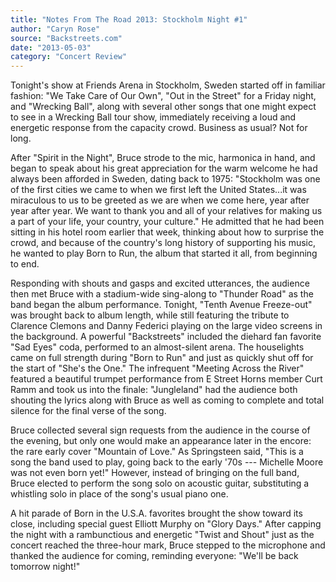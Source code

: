 ```yaml
---
title: "Notes From The Road 2013: Stockholm Night #1"
author: "Caryn Rose"
source: "Backstreets.com"
date: "2013-05-03"
category: "Concert Review"
---
```


Tonight's show at Friends Arena in Stockholm, Sweden started off in familiar fashion: "We Take Care of Our Own", "Out in the Street" for a Friday night, and "Wrecking Ball", along with several other songs that one might expect to see in a Wrecking Ball tour show, immediately receiving a loud and energetic response from the capacity crowd. Business as usual? Not for long.

After "Spirit in the Night", Bruce strode to the mic, harmonica in hand, and began to speak about his great appreciation for the warm welcome he had always been afforded in Sweden, dating back to 1975: "Stockholm was one of the first cities we came to when we first left the United States...it was miraculous to us to be greeted as we are when we come here, year after year after year. We want to thank you and all of your relatives for making us a part of your life, your country, your culture." He admitted that he had been sitting in his hotel room earlier that week, thinking about how to surprise the crowd, and because of the country's long history of supporting his music, he wanted to play Born to Run, the album that started it all, from beginning to end.

Responding with shouts and gasps and excited utterances, the audience then met Bruce with a stadium-wide sing-along to "Thunder Road" as the band began the album performance. Tonight, "Tenth Avenue Freeze-out" was brought back to album length, while still featuring the tribute to Clarence Clemons and Danny Federici playing on the large video screens in the background. A powerful "Backstreets" included the diehard fan favorite "Sad Eyes" coda, performed to an almost-silent arena. The houselights came on full strength during "Born to Run" and just as quickly shut off for the start of "She's the One." The infrequent "Meeting Across the River" featured a beautiful trumpet performance from E Street Horns member Curt Ramm and took us into the finale: "Jungleland" had the audience both shouting the lyrics along with Bruce as well as coming to complete and total silence for the final verse of the song.

Bruce collected several sign requests from the audience in the course of the evening, but only one would make an appearance later in the encore: the rare early cover "Mountain of Love." As Springsteen said, "This is a song the band used to play, going back to the early '70s --- Michelle Moore was not even born yet!" However, instead of bringing on the full band, Bruce elected to perform the song solo on acoustic guitar, substituting a whistling solo in place of the song's usual piano one.

A hit parade of Born in the U.S.A. favorites brought the show toward its close, including special guest Elliott Murphy on "Glory Days." After capping the night with a rambunctious and energetic "Twist and Shout" just as the concert reached the three-hour mark, Bruce stepped to the microphone and thanked the audience for coming, reminding everyone: "We'll be back tomorrow night!"